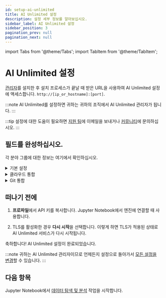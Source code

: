 ```yaml
---
id: setup-ai-unlimited
title: AI Unlimited 설정
description: 설정 세부 정보를 알아보십시오.
sidebar_label: AI Unlimited 설정
sidebar_position: 3
pagination_prev: null
pagination_next: null
---
```


import Tabs from '@theme/Tabs';
import TabItem from '@theme/TabItem';

# AI Unlimited 설정

[관리자](../glossary.md#ai-unlimited-manager)를 설치한 후 설치 프로세스가 끝날 때 받은 URL을 사용하여 AI Unlimited 설정에 액세스합니다. `http://[ip_or_hostname]:[port]`. 

:::note
AI Unlimited를 설정하면 귀하는 귀하의 조직에서 AI Unlimited 관리자가 됩니다.
:::

:::tip
설정에 대한 도움이 필요하면 <a href="mailto:aiunlimited.support@Teradata.com">지원 팀</a>에 이메일을 보내거나 [커뮤니티](https://support.teradata.com/community?id=community_forum&sys_id=b0aba91597c329d0e6d2bd8c1253affa)에 문의하십시오.
:::

<a id="setup-fields"></a>	
## 필드를 완성하십시오.

각 분야 그룹에 대한 정보는 여기에서 확인하십시오.

<details>

<summary>기본 설정</summary>

<br />

**AI Unlimited 기본 URL**— 설정에 액세스하는 데 사용한 URL입니다. 관리자를 설치할 때 받았습니다.


**Git 공급자**—GitHub 또는 GitLab입니다.

**AI Unlimited 로그 수준**— AI Unlimited 로그에서 확인할 세부 정보 수준입니다.

**엔진 IP 네트워크 유형**

AI Unlimited와 동일한 Virtual Private Cloud에 엔진을 배포하는 경우 **개인**을 선택합니다.

**공용** 또는 **개인**은 AI Unlimited가 엔진과 통신하는 방법을 나타냅니다. 엔진에는 공용 IP 주소, 개인 IP 주소 또는 둘 다 있을 수 있습니다. AI Unlimited가 연결해야 하는 IP 주소 유형을 나타냅니다.

**TLS 사용**

AI Unlimited에 대한 연결을 보안하고 전송 중인 데이터를 보호하려면 [TLS(전송 계층 보안)](../glossary.md#transport-layer-security)를 사용하는 것이 좋습니다.

- 인증 종료가 활성화된 [ALB(Application Load Balancer)](../glossary.md#application-load-balancer)를 사용하는 경우 **False**를 선택합니다.

- [NLB(Network Load Balancer)](../glossary.md#network-load-balancer)를 사용 중이거나 로드 밸런서를 사용하지 않는 경우 **True**를 선택합니다.
..
	- **AI Unlimited TLS 인증서** 및 **AI Unlimited TLS 인증서 키**— 신뢰할 수 있는 CA(인증 기관)에서 발급한 인증서가 있는 경우 인증서와 키를 제공할 수 있습니다. 갱신 및 검증을 포함하여 인증서 수명 주기를 관리할 책임이 있습니다. 특정 요구 사항이 있거나 인증서에 대한 제어를 강화해야 하는 경우 자기 것을 가져오는 것이 좋은 옵션입니다.

	- 또는 **인증서 생성**을 선택하여 Teradata 시스템에서 생성된 인증서를 사용합니다. 만료되기 전에 자동으로 갱신됩니다.

**업데이트**를 선택합니다.

</details>


<details>

<summary>클라우드 통합</summary>
<br />
이러한 필드 중 일부는 기본값을 위한 것입니다. 나중에 Jupyter Notebook에서 엔진을 배포할 때 해당 배포에 대해 기본값과 다른 값을 지정할 수 있습니다.

<Tabs>
<TabItem value="aws1" label="AWS">
<br />
**기본 리전**— 엔진을 배포할 AWS 리전입니다. 데이터 레이크에 가장 가까운 리전을 선택하는 것이 좋습니다.

**기본 서브넷**— 엔진을 배포할 [AWS 서브넷](https://docs.aws.amazon.com/vpc/latest/userguide/configure-subnets.html). AWS 콘솔은 해당 리전의 서브넷을 표시합니다.

**기본 IAM 역할**

- 엔진에 대한 [IAM 역할](https://docs.aws.amazon.com/IAM/latest/UserGuide/id_roles_create.html). 보안에서 허용하는 경우 AI Unlimited에서 역할을 생성하도록 하려면 비워 둡니다. 그렇지 않은 경우 다음 정책을 사용하여 역할을 생성합니다: [ai-unlimited-engine.json](https://github.com/Teradata/ai-unlimited/blob/develop/deployments/aws/policies/ai-unlimited-engine.json).
- AI Unlimited가 역할을 생성하는 경우 엔진을 배포하는 AWS [클러스터](../glossary.md#cluster)에 대해 역할을 생성합니다. 엔진을 배포할 때마다 역할을 생성합니다. 조직에서 역할을 생성하는 경우 엔진을 배포할 수 있는 모든 클러스터를 수용해야 합니다.
		
**리소스 태그**— 엔진을 배포하는 AWS 리소스에 [태그](https://docs.aws.amazon.com/tag-editor/latest/userguide/tagging.html)를 지정하여 관리를 더 쉽게 만들 수 있습니다.

**인바운드 보안**

다음 필드를 사용하여 소스 트래픽이 엔진에 도달하도록 허용합니다.
- **기본 [CIDR](../glossary.md#classless-inter-domain-routing)**
- **기본 [보안 그룹](https://docs.aws.amazon.com/vpc/latest/userguide/working-with-security-groups.html) ID**— AI Unlimited와 동일한 Virtual Private Cloud에 엔진을 배포하는 경우 이 필드에 AI Unlimited 보안 그룹을 포함하여 AI Unlimited가 엔진과 통신할 수 있도록 합니다.
- **기본 [접두사 목록](https://docs.aws.amazon.com/vpc/latest/userguide/managed-prefix-lists.html) 이름**

**역할 접두사**— AI Unlimited가 역할을 생성하는 경우 이 접두사가 역할 이름에 추가됩니다.

**[권한 경계](https://docs.aws.amazon.com/IAM/latest/UserGuide/access_policies_boundaries.html) ARN**— IAM 엔티티에 경계가 필요한 경우 여기에서 제공할 수 있습니다.   

**업데이트**를 선택합니다.

</TabItem>

<TabItem value="azure" label="Azure"> 

<br />

**기본 리전**— 엔진을 배포할 Azure 리전입니다. 데이터 레이크에 가장 가까운 리전을 선택하는 것이 좋습니다.

[Azure Virtual Network](https://learn.microsoft.com/en-us/azure/virtual-network/concepts-and-best-practices)에 대해 자세히 알아보십시오.


**기본 네트워크 리소스 그룹**— 네트워크를 포함하는 리소스 그룹입니다.

**기본 네트워크**— 엔진을 배포할 네트워크입니다.

**기본 서브넷**— 엔진을 배포할 서브넷입니다.

**기본 키 볼트**— 엔진에서 사용하는 키 볼트로, 비밀번호와 같은 중요한 정보를 안전하게 저장할 수 있습니다.

**기본 키 볼트 리소스 그룹**— 키 볼트가 포함된 리소스 그룹입니다.

**인바운드 보안**

다음 필드를 사용하여 소스 트래픽이 엔진에 도달하도록 허용합니다.

- **기본 [CIDR](../glossary.md#classless-inter-domain-routing)**
 
- **기본 [보안 그룹](https://learn.microsoft.com/en-us/azure/virtual-network/application-security-groups) 이름**— AI Unlimited와 동일한 Virtual Private Cloud에 엔진을 배포하는 경우 이 필드에 AI Unlimited 애플리케이션 보안 그룹을 포함하여 AI Unlimited가 엔진과 통신할 수 있도록 합니다.

**리소스 태그**— 엔진을 배포하는 Azure 리소스에 [태그](https://learn.microsoft.com/en-us/azure/azure-resource-manager/management/tag-resources)를 지정하여 관리를 더 쉽게 만들 수 있습니다.

**업데이트**를 선택합니다.

</TabItem>
</Tabs>

</details>


<details>

<summary>Git 통합</summary>

<Tabs>

<TabItem value="github" label="GitHub">

<br />

**GitHub 콜백 URL**— 사용자를 인증한 후 GitHub는 이 URL을 사용하여 관리자로 리디렉션합니다. 이는 OAuth 앱이 [생성될 때](../resources/create-oauth-app.md) 제공되었습니다.

**GitHub 기본 URL**— GitHub 인스턴스의 URL입니다.

**GitHub 클라이언트 ID** 및 **GitHub 클라이언트 암호**— [OAuth 앱이 생성되었을 때](../resources/create-oauth-app.md) GitHub에서 받은 자격 증명입니다.

**조직 액세스**

GitHub 계정의 두 조직은 액세스 제어 및 저장소 관리에 도움을 줄 수 있습니다.

- **인증 조직**의 멤버는 AI Unlimited에 로그인하여 자신을 인증할 수 있습니다. 조직을 지정하지 않으면 모든 GitHub 계정 사용자가 로그인하여 인증할 수 있습니다.

- 프로젝트 저장소는 **저장소 조직**에 생성됩니다. 조직을 지정하지 않으면 프로젝트는 개인 GitHub 공간에 저장됩니다.

**업데이트**를 선택합니다.

**로그인**을 선택합니다. 그런 다음 로그인하고(메시지가 표시되면) 본인 인증을 합니다.

</TabItem>

<TabItem value="gitlab" label="GitLab">

<br />

**GitLab 콜백 URL**— 사용자를 인증한 후 GitLab은 이 URL을 사용하여 관리자로 리디렉션합니다. 이는 OAuth 앱이 [생성될 때](../resources/create-oauth-app.md) 제공되었습니다.

**GitLab 기본 URL**— GitLab 인스턴스의 URL입니다.

**GitLab 클라이언트 ID** 및 **GitLab 클라이언트 암호**— [OAuth 앱이 생성되었을 때](../resources/create-oauth-app.md) GitLab에서 받은 자격 증명입니다.

**그룹 액세스**

GitLab 계정의 두 그룹은 액세스 제어 및 저장소 관리에 도움을 줄 수 있습니다.

- **인증 그룹**의 멤버는 AI Unlimited에 로그인하여 자신을 인증할 수 있습니다. 그룹을 지정하지 않으면 모든 GitLab 계정 사용자가 로그인하여 인증할 수 있습니다.

- 모든 프로젝트 저장소는 **저장소 그룹**에 생성됩니다. 그룹을 지정하지 않으면 프로젝트는 개인 GitLab 공간에 저장됩니다.

**업데이트**를 선택합니다.

**로그인**을 선택합니다. 그런 다음 로그인하고(메시지가 표시되면) 본인 인증을 합니다.

</TabItem>
</Tabs>

</details>


## 떠나기 전에

1. **프로파일**에서 API 키를 복사합니다.
    Jupyter Notebook에서 엔진에 연결할 때 사용합니다.

2. TLS를 활성화한 경우 **다시 시작**을 선택합니다. 이렇게 하면 TLS가 적용된 상태로 AI Unlimited 서비스가 다시 시작됩니다.

축하합니다! AI Unlimited 설정이 완료되었습니다.


:::note
귀하는 AI Unlimited 관리자이므로 언제든지 설정으로 돌아가서 [모든 설정을 변경](../manage-ai-unlimited/change-settings.md)할 수 있습니다. 
:::


## 다음 항목

Jupyter Notebook에서 [데이터 탐색 및 분석](../explore-and-analyze-data/index.md) 작업을 시작합니다.

